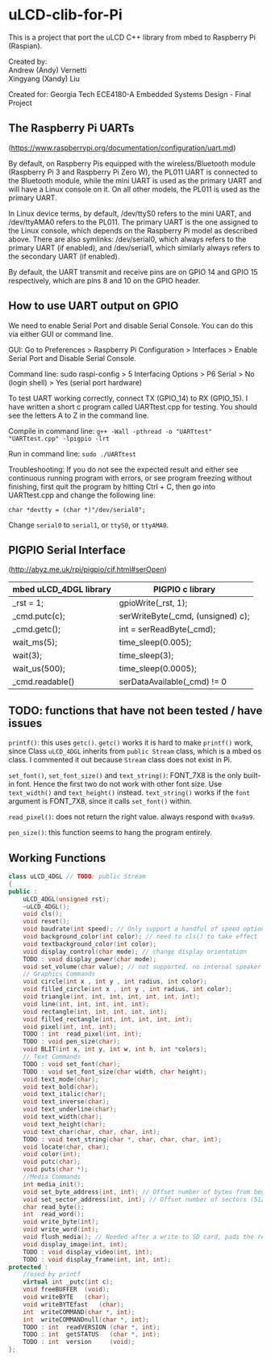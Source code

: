 # uLCD-clib-for-Pi
This is a project that port the uLCD C++ library from mbed to Raspberry Pi (Raspian).

Created by:
<br>Andrew (Andy) Vernetti
<br>Xingyang (Xandy) Liu

Created for:
Georgia Tech ECE4180-A Embedded Systems Design - Final Project

## The Raspberry Pi UARTs 
(https://www.raspberrypi.org/documentation/configuration/uart.md)

By default, on Raspberry Pis equipped with the wireless/Bluetooth module (Raspberry Pi 3 and Raspberry Pi Zero W), the PL011 UART is connected to the Bluetooth module, while the mini UART is used as the primary UART and will have a Linux console on it. On all other models, the PL011 is used as the primary UART.

In Linux device terms, by default, /dev/ttyS0 refers to the mini UART, and /dev/ttyAMA0 refers to the PL011. The primary UART is the one assigned to the Linux console, which depends on the Raspberry Pi model as described above. There are also symlinks: /dev/serial0, which always refers to the primary UART (if enabled), and /dev/serial1, which similarly always refers to the secondary UART (if enabled).

By default, the UART transmit and receive pins are on GPIO 14 and GPIO 15 respectively, which are pins 8 and 10 on the GPIO header.

## How to use UART output on GPIO
We need to enable Serial Port and disable Serial Console. You can do this via either GUI or command line.

GUI: Go to Preferences > Raspberry Pi Configuration > Interfaces > Enable Serial Port and Disable Serial Console.

Command line: sudo raspi-config > 5 Interfacing Options > P6 Serial > No (login shell) > Yes (serial port hardware)

To test UART working correctly, connect TX (GPIO_14) to RX (GPIO_15). I have written a short c program called UARTtest.cpp for testing. You should see the letters A to Z in the command line.

Compile in command line: `g++ -Wall -pthread -o "UARTtest" "UARTtest.cpp" -lpigpio -lrt`

Run in command line: `sudo ./UARTtest`

Troubleshooting: If you do not see the expected result and either see continuous running program with errors, or see program freezing without finishing, first quit the program by hitting Ctrl + C, then go into UARTtest.cpp and change the following line:

`char *devtty = (char *)"/dev/serial0";`

Change `serial0` to `serial1`, or `ttyS0`, or `ttyAMA0`.

## PIGPIO Serial Interface 
(http://abyz.me.uk/rpi/pigpio/cif.html#serOpen)

mbed uLCD_4DGL library      |      PIGPIO c library
---                         |      ---
_rst = 1;                   |      gpioWrite(_rst, 1); 
_cmd.putc(c);               |      serWriteByte(_cmd, (unsigned) c);
_cmd.getc();                |      int = serReadByte(_cmd);
wait_ms(5);                 |      time_sleep(0.005);
wait(3);                    |      time_sleep(3);
wait_us(500);               |      time_sleep(0.0005);
_cmd.readable()             |      serDataAvailable(_cmd) != 0

## TODO: functions that have not been tested / have issues
`printf()`: this uses `getc()`. `getc()` works it is hard to make `printf()` work, since Class `uLCD_4DGL` inherits from `public Stream` class, which is a mbed os class. I commented it out because `Stream` class does not exist in Pi.

`set_font()`, `set_font_size()` and `text_string()`: FONT_7X8 is the only built-in font. Hence the first two do not work with other font size. Use `text_width()` and `text_height()` instead. `text_string()` works if the `font` argument is FONT_7X8, since it calls `set_font()` within.

`read_pixel()`: does not return the right value. always respond with `0xa9a9`.

`pen_size()`: this function seems to hang the program entirely.

## Working Functions
```c++
class uLCD_4DGL // TODO: public Stream
{
public :
    uLCD_4DGL(unsigned rst);
    ~uLCD_4DGL();
    void cls();
    void reset();
    void baudrate(int speed); // Only support a handful of speed options
    void background_color(int color); // need to cls() to take effect
    void textbackground_color(int color);
    void display_control(char mode); // change display orientation
    TODO : void display_power(char mode);
    void set_volume(char value); // not supported. no internal speaker for testing.
    // Graphics Commands
    void circle(int x , int y , int radius, int color);
    void filled_circle(int x , int y , int radius, int color);
    void triangle(int, int, int, int, int, int, int);
    void line(int, int, int, int, int);
    void rectangle(int, int, int, int, int);
    void filled_rectangle(int, int, int, int, int);
    void pixel(int, int, int);
    TODO : int  read_pixel(int, int);
    TODO : void pen_size(char);
    void BLIT(int x, int y, int w, int h, int *colors);
    // Text Commands
    TODO : void set_font(char);
    TODO : void set_font_size(char width, char height);  
    void text_mode(char);
    void text_bold(char);
    void text_italic(char);
    void text_inverse(char);
    void text_underline(char);
    void text_width(char);
    void text_height(char);
    void text_char(char, char, char, int);
    TODO : void text_string(char *, char, char, char, int);
    void locate(char, char);
    void color(int);
    void putc(char);
    void puts(char *);
    //Media Commands
    int media_init();
    void set_byte_address(int, int); // Offset number of bytes from beginning
    void set_sector_address(int, int); // Offset number of sectors (512 bytes) from beginning 
    char read_byte();
    int  read_word();
    void write_byte(int);
    void write_word(int);
    void flush_media(); // Needed after a write to SD card, pads the rest of the sector with 0xFF
    void display_image(int, int);
    TODO : void display_video(int, int);
    TODO : void display_frame(int, int, int);
protected :
    //used by printf
    virtual int _putc(int c);
    void freeBUFFER  (void);
    void writeBYTE   (char);
    void writeBYTEfast   (char);
    int  writeCOMMAND(char *, int);
    int  writeCOMMANDnull(char *, int);
    TODO : int  readVERSION (char *, int);
    TODO : int  getSTATUS   (char *, int);
    TODO : int  version     (void);
};
```
